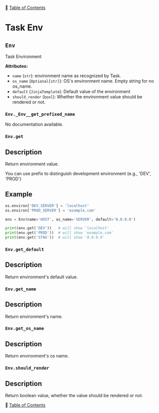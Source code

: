 🔖 [Table of Contents](../README.md)

# Task Env

<!--start-doc-->
## `Env`
Task Environment

__Attributes:__

- `name` (`str`): environment name as recognized by Task.
- `os_name` (`Optional[str]`): OS's environment name. Empty string for no os_name.
- `default` (`JinjaTemplate`): Default value of the environment
- `should_render` (`bool`): Whether the environment value should be rendered or not.

### `Env._Env__get_prefixed_name`
No documentation available.

### `Env.get`
## Description

Return environment value.

You can use prefix to distinguish development environment
(e.g., 'DEV', 'PROD')

## Example

```python
os.environ['DEV_SERVER'] = 'localhost'
os.environ['PROD_SERVER'] = 'example.com'

env = Env(name='HOST', os_name='SERVER', default='0.0.0.0')

print(env.get('DEV'))   # will show 'localhost'
print(env.get('PROD'))  # will show 'example.com'
print(env.get('STAG'))  # will show '0.0.0.0'
```
### `Env.get_default`
## Description
Return environment's default value.
### `Env.get_name`
## Description
Return environment's name.
### `Env.get_os_name`
## Description
Return environment's os name.
### `Env.should_render`
## Description
Return boolean value, whether the value should be rendered or not.
<!--end-doc-->

🔖 [Table of Contents](../README.md)
